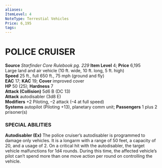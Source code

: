 ```yaml
---
aliases: 
ItemLevel: 4
NoteType: Terrestial Vehicles
Price: 6,195
tags: 
---
```

# POLICE CRUISER
**Source** _Starfinder Core Rulebook pg. 229_
**Item Level** 4; **Price** 6,195  
Large land and air vehicle (10 ft. wide, 10 ft. long, 5 ft. high)  
**Speed** 25 ft., full 650 ft., 75 mph (ground and fly)  
**EAC** 17; **KAC** 19; **Cover** improved cover  
**HP** 50 (25); **Hardness** 7  
**Attack (Collision)** 5d6 B (DC 13)  
**Attack** autodisabler (3d8 E)  
**Modifiers** +2 Piloting, –2 attack (–4 at full speed)  
**Systems** autopilot (Piloting +13), planetary comm unit; **Passengers** 1 plus 2 prisoner(s)  

### SPECIAL ABILITIES

**Autodisabler (Ex)** The police cruiser’s autodisabler is programmed to damage only vehicles. It is a longarm with a range of 50 feet, a capacity of 20, and a usage of 2. On a critical hit with the autodisabler, the target vehicle malfunctions for 1d4 rounds. During this time, the affected vehicle’s pilot can’t spend more than one move action per round on controlling the vehicle.